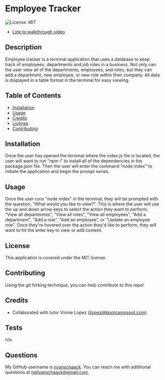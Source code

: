 # Employee Tracker
  ![License: MIT](https://img.shields.io/badge/License-MIT-yellow.svg)
  - [Link to walkthrough video](https://drive.google.com/file/d/15q8gFztHA6vbCYAlhYHzibzpmkTObYUX/view)

## Description
Employee tracker is a terminal application that uses a database to keep track of employees, departments and job roles in a business. Not only can the user view all of the departments, employees, and roles, but they can add a department, new employee, or new role within their company. All data is displayed in a table format in the terminal for easy viewing. 

## Table of Contents 
- [Installation](#installation)
- [Usage](#usage)
- [Credits](#credits)
- [License](#license)
- [Contributing](#contributing)

## Installation
Once the user has opened the terminal where the index.js file is located, the user will want to run "npm i" to install all of the dependencies in the package.json file. Then the user will enter the command "node index" to initiate the application and begin the prompt series.

## Usage
Once the user runs "node index" in the terminal, they will be prompted with the question, "What would you like to view?". This is where the user will use the up and down arrow keys to select the action they want to perform; "View all departments", "View all roles", "View all employees", "Add a department", "Add a role", "Add an employee", or "Update an employee role". Once they're hovered over the action they'd like to perform, they will want to hit the enter key to view or add content.

## License
  
  This application is covered under the MIT license.

## Contributing

Using the git forking technique, you can help contribute to this repo!

## Credits

- Collaborated with tutor Vinnie Lopez (jlopez@bootcampspot.com)

## Tests

n/a

## Questions

My GitHub username is [nvanschaack](https://github.com/nvanschaack).
You can reach me with additional questions at nellvanschaack@gmail.com.

